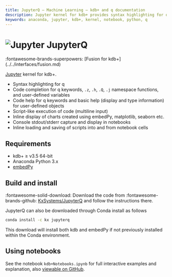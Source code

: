 ```yaml
---
title: JupyterQ – Machine Learning – kdb+ and q documentation
description: Jupyter kernel for kdb+ provides syntax highlighting for q; code completion for q keywords, and namespace functions, and user-defined variables; code help for q keywords and basic help (display and type information) for user-defined objects; script-like execution of code (multiline input); inline display of charts created using embedPy, matplotlib, seaborn etc.; console stdout/stderr capture and display in notebooks; inline loading and saving of scripts into and from notebook cells
keywords: anaconda, jupyter, kdb+, kernel, notebook, python, q
---
```


# ![Jupyter](../../interfaces/img/jupyter.png) JupyterQ

<div class="fusion" markdown="1">
:fontawesome-brands-superpowers: [Fusion for kdb+](../../interfaces/fusion.md)
</div>



[Jupyter](https://jupyter.org/) kernel for kdb+.

-   Syntax highlighting for q
-   Code completion for q keywords, `.z`, `.h`, `.Q`, `.j` namespace functions, and user-defined variables
-   Code help for q keywords and basic help (display and type information) for user-defined objects
-   Script-like execution of code (multiline input)
-   Inline display of charts created using embedPy, matplotlib, seaborn etc.
-   Console stdout/stderr capture and display in notebooks
-   Inline loading and saving of scripts into and from notebook cells


## Requirements 

-   kdb+ ≥ v3.5 64-bit
-   Anaconda Python 3.x
-   [embedPy](https://github.com/KxSystems/embedPy)


## Build and install

:fontawesome-solid-download: Download the code from :fontawesome-brands-github: [KxSystems/JupyterQ](https://github.com/kxsystems/jupyterq) and follow the instructions there.

JupyterQ can also be downloaded through Conda install as follows

```bash
conda install -c kx jupyterq
```

This download will install both kdb and embedPy if not previously installed within the Conda environment.


## Using notebooks

See the notebook `kdb+Notebooks.ipynb` for full interactive examples and explanation, also [viewable on GitHub](https://github.com/KxSystems/jupyterq/blob/master/kdb%2BNotebooks.ipynb).

